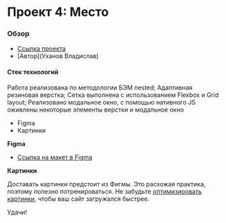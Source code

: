 # Проект 4: Место

### Обзор

* [Ссылка проекта](https://vladko-89.github.io/mesto/)
* [Автор](Уханов Владислав)

#### Стек технологий

Работа реализована по методологии БЭМ nested;
Адаптивная резиновая верстка;
Сетка выполнена с использованием Flexbox и Grid layout;
Реализовано модальное окно, с помощью нативного JS оживлены некоторые элементы верстки и модальное окно

* Figma
* Картинки

**Figma**

* [Ссылка на макет в Figma](https://www.figma.com/file/StZjf8HnoeLdiXS7dYrLAh/JavaScript.-Sprint-4)

**Картинки**

Доставать картинки предстоит из Фигмы. Это расхожая практика, поэтому полезно потренироваться.
Не забудьте [оптимизировать картинки](https://tinypng.com/), чтобы ваш сайт загружался быстрее.

Удачи!
